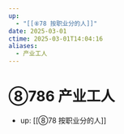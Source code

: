 ```yaml
---
up:
  - "[[⑧78 按职业分的人]]"
date: 2025-03-01
ctime: 2025-03-01T14:04:16
aliases:
  - 产业工人
---
```


# ⑧786 产业工人

- up: [[⑧78 按职业分的人]]
